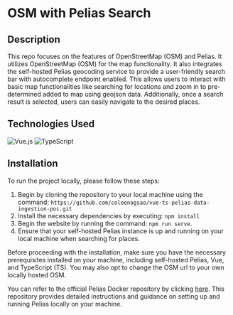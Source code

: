 # OSM with Pelias Search

## Description
This repo focuses on the features of OpenStreetMap (OSM) and Pelias. It utilizes OpenStreetMap (OSM) for the map functionality. It also integrates the self-hosted Pelias geocoding service to provide a user-friendly search bar with autocomplete endpoint enabled. This allows users to interact with basic map functionalities like searching for locations and zoom in to pre-determined added to map using geojson data. Additionally, once a search result is selected, users can easily navigate to the desired places. 

## Technologies Used
![Vue.js](https://img.shields.io/badge/Vue.js-42b883?style=for-the-badge&logo=vue.js&logoColor=white)
![TypeScript](https://img.shields.io/badge/TypeScript-2d79c7?style=for-the-badge&logo=typescript&logoColor=white)

## Installation
To run the project locally, please follow these steps:

1. Begin by cloning the repository to your local machine using the command: `https://github.com/coleenagsao/vue-ts-pelias-data-ingestion-poc.git`
2. Install the necessary dependencies by executing: `npm install`
3. Begin the website by running the command: `npm run serve`.
4. Ensure that your self-hosted Pelias instance is up and running on your local machine when searching for places. 

Before proceeding with the installation, make sure you have the necessary prerequisites installed on your machine, including self-hosted Pelias, Vue, and TypeScript (TS). You may also opt to change the OSM url to your own locally hosted OSM.

You can refer to the official Pelias Docker repository by clicking [here](https://github.com/pelias/docker). This repository provides detailed instructions and guidance on setting up and running Pelias locally on your machine.